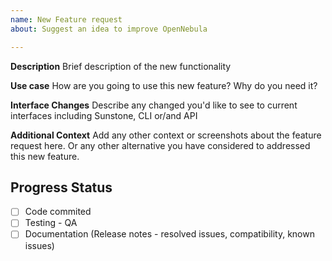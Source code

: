 ```yaml
---
name: New Feature request
about: Suggest an idea to improve OpenNebula

---
```


**Description**
Brief description of the new functionality

**Use case**
How are you going to use this new feature? Why do you need it?

**Interface Changes**
Describe any changed you'd like to see to current interfaces including Sunstone, CLI or/and API

**Additional Context**
Add any other context or screenshots about the feature request here. Or any other alternative you have considered to addressed this new feature.

<!--////////////////////////////////////////////-->
<!-- THIS SECTION IS FOR THE DEVELOPMENT TEAM   -->
<!-- BOTH FOR BUGS AND ENHANCEMENT REQUESTS     -->
<!-- PROGRESS WILL BE REFLECTED HERE            -->
<!--////////////////////////////////////////////-->

## Progress Status
- [ ] Code commited
- [ ] Testing - QA
- [ ] Documentation (Release notes - resolved issues, compatibility, known issues)
